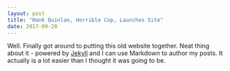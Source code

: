 ```yaml
---
layout: post
title: "Hank Quinlan, Horrible Cop, Launches Site"
date: 2017-09-20
---
```


Well. Finally got around to putting this old website together. 
Neat thing about it - powered by [Jekyll](http://jekyllrb.com) 
and I can use Markdown to author my posts. 
It actually is a lot easier than I thought it was going to be.
